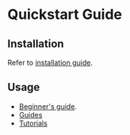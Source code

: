 # Quickstart Guide

## Installation

Refer to [installation guide](../INSTALL.md).

## Usage

- [Beginner's guide](./beginners_guide.md).
- [Guides](./guides)
- [Tutorials](./tutorials)